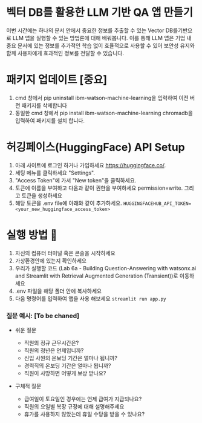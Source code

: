 # 벡터 DB를 활용한 LLM 기반 QA 앱 만들기
이번 시간에는 하나의 문서 안에서 중요한 정보를 추출할 수 있는 Vector DB를기반으로 LLM 앱을 실행할 수 있는 방법론에 대해 배워봅니다. 이를 통해 LLM 앱은 기업 내 중요 문서에 있는 정보를 추가적인 학습 없이 효율적으로 사용할 수 있어 보안성 유지와 함께 사용자에게 효과적인 정보를 전달할 수 있습니다.

# 패키지 업데이트 [중요]
1. cmd 창에서 pip uninstall ibm-watson-machine-learning을 입력하여 이전 버전 패키지를 삭제합니다
2. 동일한 cmd 창에서 pip install ibm-watson-machine-learning chromadb을 입력하여 패키지를 설치 합니다.

# 허깅페이스(HuggingFace) API Setup
1. 아래 사이트에 로그인 하거나 가입하세요 https://huggingface.co/.
2. 세팅 메뉴를 클릭하세요 "Settings".
3. "Access Token"에 가서 "New token"을 클릭하세요.
4. 토큰에 이름을 부여하고 다음과 같이 권한을 부여하세요 permission=write. 그리고 토큰을 생성하세요
5. 해당 토큰을 .env file에 아래와 같이 추가하세요. `HUGGINGFACEHUB_API_TOKEN=<your_new_huggingface_access_token>`

# 실행 방법 🚀
1. 자신의 컴퓨터 터미널 혹은 콘솔을 시작하세요
2. 가상환경안에 있는지 확인하세요
3. 우리가 실행할 코드 (Lab 6a - Building Question-Answering with watsonx.ai and Streamlit with Retrieval Augmented Generation (Transient))로 이동하세요
4. .env 파일을 해당 폴더 안에 복사하세요
5. 다음 명령어를 입력하여 앱을 사용 해보세요 `streamlit run app.py`

### 질문 예시: [To be chaned]
-  쉬운 질문
    - 직원의 정규 근무시간은?
    - 직원의 정년은 언제입니까?
    - 신입 사원의 온보딩 기간은 얼마나 됩니까?
    - 경력직의 온보딩 기간은 얼마나 됩니까?
    - 직원이 사망하면 어떻게 보상 받나요?
    
- 구체적 질문
    - 급여일이 토요일인 경우에는 언제 급여가 지급되나요?
    - 직원의 요일별 복장 규정에 대해 설명해주세요
    - 휴가를 사용하지 않았는데 휴일 수당을 받을 수 있나요?
    
